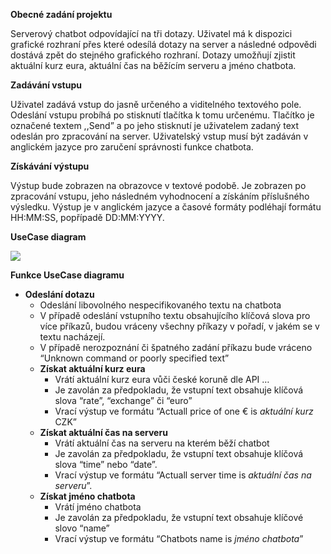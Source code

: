 ﻿**Obecné zadání projektu**

Serverový chatbot odpovídající na tři dotazy. Uživatel má k dispozici grafické rozhraní přes které odesílá dotazy na server a následné odpovědi dostává zpět do stejného grafického rozhraní. Dotazy umožňují zjistit aktuální kurz eura, aktuální čas na běžícím serveru a jméno chatbota.

**Zadávání vstupu**

Uživatel zadává vstup do jasně určeného a viditelného textového pole. Odeslání vstupu probíhá po stisknutí tlačítka k tomu určenému. Tlačítko je označené textem ,,Send” a po jeho stisknutí je uživatelem zadaný text odeslán pro zpracování na server. Uživatelský vstup musí být zadáván v anglickém jazyce pro zaručení správnosti funkce chatbota.

**Získávání výstupu**

Výstup bude zobrazen na obrazovce v textové podobě. Je zobrazen po zpracování vstupu, jeho následném vyhodnocení a získáním příslušného výsledku. Výstup je v anglickém jazyce a časové formáty podléhají formátu HH:MM:SS, popřípadě DD:MM:YYYY.

**UseCase diagram**

![](img.png)









**Funkce UseCase diagramu**

- **Odeslání dotazu**
  - Odeslání libovolného nespecifikovaného textu na chatbota
  - V případě odeslání vstupního textu obsahujícího klíčová slova pro více příkazů, budou vráceny všechny příkazy v pořadí, v jakém se v textu nacházejí.
  - V případě nerozpoznání či špatného zadání příkazu bude vráceno “Unknown command or poorly specified text”
  - **Získat aktuální kurz eura**
    - Vrátí aktuální kurz eura vůči české koruně dle API …
    - Je zavolán za předpokladu, že vstupní text obsahuje klíčová slova “rate”, “exchange” či “euro”
    - Vrací výstup ve formátu “Actuall price of one € is *aktuální kurz* CZK”
  - **Získat aktuální čas na serveru**
    - Vrátí aktuální čas na serveru na kterém běží chatbot
    - Je zavolán za předpokladu, že vstupní text obsahuje klíčová slova “time” nebo “date”.
    - Vrací výstup ve formátu “Actuall server time is *aktuální čas na serveru*”.
  - **Získat jméno chatbota**
    - Vrátí jméno chatbota
    - Je zavolán za předpokladu, že vstupní text obsahuje klíčové slovo “name”
    - Vrací výstup ve formátu “Chatbots name is *jméno chatbota*”
